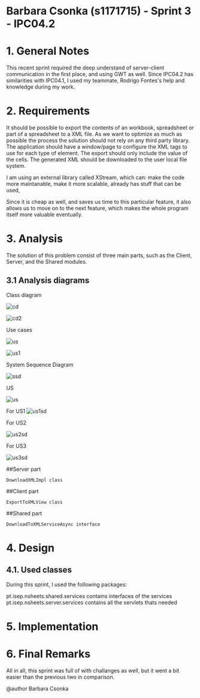 **Barbara Csonka** (s1171715) - Sprint 3 - IPC04.2
===============================

# 1. General Notes

This recent sprint required the deep understand of server-client communication in the first place, and using GWT as well. Since IPC04.2 has similarities with IPC04.1, I used my teammate, Rodrigo Fontes's help and knowledge during my work. 


# 2. Requirements

It should be possible to export the contents of an workbook, spreadsheet or part of a spreadsheet to a XML file. As we want to optimize as much as possible the process the solution should not rely on any third party library. The application should have a window/page to configure the XML tags to use for each type of element. The export should only include the value of the cells. The generated XML should be downloaded to the user local file system.

I am  using an external library called XStream, which can: 
 make the code more maintanable,
 make it more scalable, already has stuff that can be used,

Since it is cheap as well, and saves us time to this particular feature, it also allows us to move on to the next feature, which makes the whole program itself more valuable eventually. 

# 3. Analysis

The solution of this problem consist of three main parts, such as the Client, Server, and the Shared modules. 

## 3.1 Analysis diagrams

Class diagram

![cd](cd.jpg)

![cd2](cd2.jpg)

Use cases

![us](us.jpg)

![us1](us1.jpg)

System Sequence Diagram

![ssd](ssd.jpg)

US

![us](us.jpg)

For US1
![us1sd](us1sd.jpg)

For US2

![us2sd](us2sd.jpg)

For US3

![us3sd](us3sd.jpg)

##Server part
	
	DownloadXMLImpl class

##Client part

 	ExportToXMLView class

##Shared part

	DownloadToXMLServiceAsync interface

# 4. Design

## 4.1. Used classes

During this sprint, I used the following packages:

pt.isep.nsheets.shared.services contains interfaces of the services
pt.isep.nsheets.server.services contains all the servlets thats needed

# 5. Implementation

# 6. Final Remarks

All in all, this sprint was full of with challanges as well, but it went a bit easier than the previous two in comparison.



@author  Barbara Csonka


 








